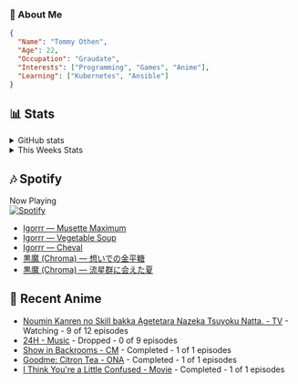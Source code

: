 ### 👋 About Me
```json
{
  "Name": "Tommy Othen",
  "Age": 22,
  "Occupation": "Graudate",
  "Interests": ["Programming", "Games", "Anime"],
  "Learning": ["Kubernetes", "Ansible"]
}
```

## 📊 Stats
<details>
  <summary>GitHub stats</summary>
  <a href="https://github.com/anuraghazra/github-readme-stats">
    <img src="https://github-readme-stats.vercel.app/api?username=tommyothen&show_icons=true&count_private=true&hide=prs,issues">
  </a>
</details>

<details>
  <summary>This Weeks Stats</summary>
  <a href="https://github.com/anuraghazra/github-readme-stats">
    <img src="https://github-readme-stats.vercel.app/api/wakatime?username=tommyothen&cache_seconds=1800&custom_title=Top%20Languages">
  </a>
</details>

## 🎶 Spotify
Now Playing\
[![Spotify](https://novatorem-dasushiasian.vercel.app/api/spotify)](https://open.spotify.com/user/g90805640970)
<!-- LASTFM:START -->
* [Igorrr — Musette Maximum](https://www.last.fm/music/Igorrr/_/Musette+Maximum)
* [Igorrr — Vegetable Soup](https://www.last.fm/music/Igorrr/_/Vegetable+Soup)
* [Igorrr — Cheval](https://www.last.fm/music/Igorrr/_/Cheval)
* [黒魔 &lpar;Chroma&rpar; — 想いでの金平糖](https://www.last.fm/music/%E9%BB%92%E9%AD%94+&lpar;Chroma&rpar;/_/%E6%83%B3%E3%81%84%E3%81%A7%E3%81%AE%E9%87%91%E5%B9%B3%E7%B3%96)
* [黒魔 &lpar;Chroma&rpar; — 流星群に会えた夏](https://www.last.fm/music/%E9%BB%92%E9%AD%94+&lpar;Chroma&rpar;/_/%E6%B5%81%E6%98%9F%E7%BE%A4%E3%81%AB%E4%BC%9A%E3%81%88%E3%81%9F%E5%A4%8F)<!-- LASTFM:END -->

## 🗻 Recent Anime
<!-- ANIME-LIST:START -->
* [Noumin Kanren no Skill bakka Agetetara Nazeka Tsuyoku Natta. - TV](https://myanimelist.net/anime/51128/Noumin_Kanren_no_Skill_bakka_Agetetara_Nazeka_Tsuyoku_Natta) - Watching - 9 of 12 episodes
* [24H - Music](https://myanimelist.net/anime/15527/24H) - Dropped - 0 of 9 episodes
* [Show in Backrooms - CM](https://myanimelist.net/anime/55356/Show_in_Backrooms) - Completed - 1 of 1 episodes
* [Goodme: Citron Tea - ONA](https://myanimelist.net/anime/54545/Goodme__Citron_Tea) - Completed - 1 of 1 episodes
* [I Think You&#39;re a Little Confused - Movie](https://myanimelist.net/anime/44776/I_Think_Youre_a_Little_Confused) - Completed - 1 of 1 episodes<!-- ANIME-LIST:END -->
